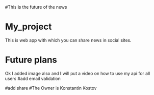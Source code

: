 #This is the future of the  news
# My_project
This is web app with which you can share news in social sites.
# Future plans
Ok I added image also and I will put a video on how to use my api for all users
#add email validation

#add share 
#The Owner is Konstantin Kostov
